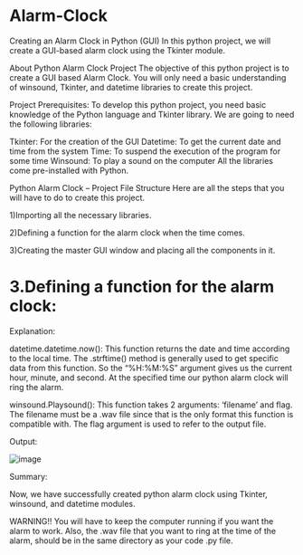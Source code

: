 # Alarm-Clock

Creating an Alarm Clock in Python (GUI)
In this python project, we will create a GUI-based alarm clock using the Tkinter module. 

About Python Alarm Clock Project
The objective of this python project is to create a GUI based Alarm Clock. You will only need a basic understanding of winsound, Tkinter, and datetime libraries to create this project. 

Project Prerequisites:
To develop this python project, you need basic knowledge of the Python language and Tkinter library. We are going to need the following libraries:

Tkinter: For the creation of the GUI
Datetime: To get the current date and time from the system
Time: To suspend the execution of the program for some time
Winsound: To play a sound on the computer
All the libraries come pre-installed with Python.

Python Alarm Clock – Project File Structure
Here are all the steps that you will have to do to create this project.

1)Importing all the necessary libraries.

2)Defining a function for the alarm clock when the time comes.

3)Creating the master GUI window and placing all the components in it.

# 3.Defining a function for the alarm clock:
Explanation:

datetime.datetime.now(): This function returns the date and time according to the local time. The .strftime() method is generally used to get specific data from this function. So the “%H:%M:%S” argument gives us the current hour, minute, and second. At the specified time our python alarm clock will ring the alarm.

winsound.Playsound(): This function takes 2 arguments: ‘filename’ and flag. The filename must be a .wav file since that is the only format this function is compatible with. The flag argument is used to refer to the output file. 

Output:


![image](https://user-images.githubusercontent.com/91775706/135707187-4224f584-2632-489c-9b98-4b2909c03be6.png)


Summary:

Now, we have successfully created python alarm clock using Tkinter, winsound, and datetime modules.

WARNING!!
You will have to keep the computer running if you want the alarm to work. Also, the .wav file that you want to ring at the time of the alarm, should be in the same directory as your code .py file.
